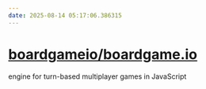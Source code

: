 ```yaml
---
date: 2025-08-14 05:17:06.386315
---
```


# [boardgameio/boardgame.io](https://github.com/boardgameio/boardgame.io)

engine for turn-based multiplayer games in JavaScript
